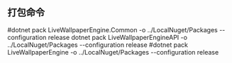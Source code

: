 ## 打包命令
#dotnet pack LiveWallpaperEngine.Common -o ../LocalNuget/Packages --configuration release
dotnet pack LiveWallpaperEngineAPI -o ../LocalNuget/Packages --configuration release
#dotnet pack LiveWallpaperEngine -o ../LocalNuget/Packages --configuration release